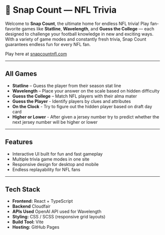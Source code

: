 # 🏈 Snap Count — NFL Trivia


Welcome to **Snap Count**, the ultimate home for endless NFL trivia! Play fan-favorite games like **Statline**, **Wavelength**, and **Guess the College** — each designed to challenge your football knowledge in new and exciting ways. With a variety of game modes and constantly fresh trivia, Snap Count guarantees endless fun for every NFL fan.  

Play here at [snapcountnfl.com](www.snapcountnfl.com)

---

## All Games
- **Statline** – Guess the player from their season stat line  
- **Wavelength** – Place your answer on the scale based on hidden difficulty  
- **Guess the College** – Match NFL players with their alma mater  
- **Guess the Player** - Identify players by clues and attributes
- **On the Clock** - Try to figure out the hidden player based on draft day card
- **Higher or Lower** - After given a jersey number try to predict whether the next jersey number will be higher or lower

---

## Features
- Interactive UI built for fun and fast gameplay  
- Multiple trivia game modes in one site  
- Responsive design for desktop and mobile  
- Endless replayability for NFL fans  

---

## Tech Stack
- **Frontend:** React + TypeScript
- **Backend** Cloudfair
- **APIs Used** OpenAI API used for Wavelength
- **Styling:** CSS / SCSS (responsive grid layouts)  
- **Build Tool:** Vite  
- **Hosting:** GitHub Pages
